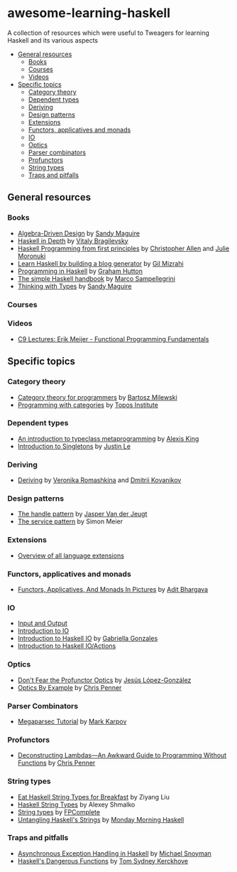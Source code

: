 # awesome-learning-haskell

A collection of resources which were useful to Tweagers for learning Haskell and its various aspects

- [General resources](#general-resources)
  - [Books](#books)
  - [Courses](#courses)
  - [Videos](#videos)
- [Specific topics](#specific-topics)
  - [Category theory](#category-theory)
  - [Dependent types](#dependent-types)
  - [Deriving](#deriving)
  - [Design patterns](#design-patterns)
  - [Extensions](#extensions)
  - [Functors, applicatives and monads](#functors-applicatives-and-monads)
  - [IO](#io)
  - [Optics](#optics)
  - [Parser combinators](#parser-combinators)
  - [Profunctors](#profunctors)
  - [String types](#string-types)
  - [Traps and pitfalls](#traps-and-pitfalls)

## General resources

### Books

- [Algebra-Driven Design](https://leanpub.com/algebra-driven-design) by [Sandy Maguire](https://reasonablypolymorphic.com/)
- [Haskell in Depth](https://www.manning.com/books/haskell-in-depth) by [Vitaly Bragilevsky](https://twitter.com/VBragilevsky)
- [Haskell Programming from first principles](https://haskellbook.com/) by [Christopher Allen](https://twitter.com/bitemyapp) and [Julie Moronuki](https://twitter.com/argumatronic)
- [Learn Haskell by building a blog generator](https://lhbg-book.link/) by [Gil Mizrahi](https://twitter.com/_gilmi)
- [Programming in Haskell](https://www.cs.nott.ac.uk/~pszgmh/pih.html) by [Graham Hutton](https://twitter.com/haskellhutt)
- [The simple Haskell handbook](https://marcosampellegrini.com/simple-haskell-book) by [Marco Sampellegrini](https://twitter.com/_alpacaaa)
- [Thinking with Types](https://thinkingwithtypes.com/) by [Sandy Maguire](https://reasonablypolymorphic.com/)

### Courses

### Videos

- [C9 Lectures: Erik Meijer - Functional Programming Fundamentals](https://docs.microsoft.com/en-us/shows/c9-lectures-erik-meijer-functional-programming-fundamentals/)

## Specific topics

### Category theory

- [Category theory for programmers](https://bartoszmilewski.com/2014/10/28/category-theory-for-programmers-the-preface/) by [Bartosz Milewski](https://twitter.com/BartoszMilewski)
- [Programming with categories](https://www.youtube.com/playlist?list=PLhgq-BqyZ7i7MTGhUROZy3BOICnVixETS) by [Topos Institute](https://topos.site/)

### Dependent types

- [An introduction to typeclass metaprogramming](https://lexi-lambda.github.io/blog/2021/03/25/an-introduction-to-typeclass-metaprogramming/) by [Alexis King](https://twitter.com/lexi_lambda)
- [Introduction to Singletons](https://blog.jle.im/entries/series/+introduction-to-singletons.html) by [Justin Le](https://twitter.com/mstk)

### Deriving

- [Deriving](https://kowainik.github.io/posts/deriving) by [Veronika Romashkina](https://twitter.com/vrom911) and [Dmitrii Kovanikov](https://twitter.com/ChShersh/)

### Design patterns

- [The handle pattern](https://jaspervdj.be/posts/2018-03-08-handle-pattern.html) by [Jasper Van der Jeugt](https://twitter.com/jaspervdj)
- [The service pattern](https://www.schoolofhaskell.com/user/meiersi/the-service-pattern) by Simon Meier

### Extensions

- [Overview of all language extensions](https://ghc.gitlab.haskell.org/ghc/doc/users_guide/exts/table.html)

### Functors, applicatives and monads

- [Functors, Applicatives, And Monads In Pictures](https://adit.io/posts/2013-04-17-functors,_applicatives,_and_monads_in_pictures.html) by [Adit Bhargava](https://twitter.com/_egonschiele)

### IO

- [Input and Output](http://learnyouahaskell.com/input-and-output)
- [Introduction to IO](https://wiki.haskell.org/Introduction_to_IO)
- [Introduction to Haskell IO](https://www.haskellforall.com/2013/01/introduction-to-haskell-io.html) by [Gabriella Gonzales](https://twitter.com/GabriellaG439)
- [Introduction to Haskell IO/Actions](https://wiki.haskell.org/Introduction_to_Haskell_IO/Actions)

### Optics

- [Don't Fear the Profunctor Optics](https://github.com/hablapps/dontfeartheprofunctoroptics) by [Jesús López-González](https://twitter.com/jeslg)
- [Optics By Example](https://leanpub.com/optics-by-example) by [Chris Penner](https://twitter.com/chrislpenner)

### Parser Combinators

- [Megaparsec Tutorial](https://markkarpov.com/tutorial/megaparsec.html) by [Mark Karpov](https://markkarpov.com/)

### Profunctors

- [Deconstructing Lambdas—An Awkward Guide to Programming Without Functions](https://www.youtube.com/watch?v=xZmPuz9m2t0) by [Chris Penner](https://twitter.com/chrislpenner)

### String types

- [Eat Haskell String Types for Breakfast](https://free.cofree.io/2020/05/06/string-types/) by Ziyang Liu
- [Haskell String Types](https://www.alexeyshmalko.com/2015/haskell-string-types/) by Alexey Shmalko
- [String types](https://www.fpcomplete.com/haskell/tutorial/string-types/) by [FPComplete](https://twitter.com/FPComplete)
- [Untangling Haskell's Strings](https://mmhaskell.com/blog/2017/5/15/untangling-haskells-strings) by [Monday Morning Haskell](https://twitter.com/HaskellMonday)

### Traps and pitfalls

- [Asynchronous Exception Handling in Haskell](https://www.fpcomplete.com/blog/2018/04/async-exception-handling-haskell/) by [Michael Snoyman](https://twitter.com/snoyberg)
- [Haskell's Dangerous Functions](https://github.com/NorfairKing/haskell-dangerous-functions) by [Tom Sydney Kerckhove](https://twitter.com/kerckhove_ts)
